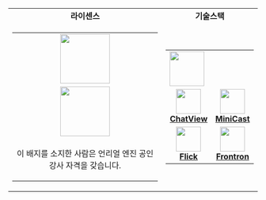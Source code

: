 <div align="center">

<table>
  <tr>
    <td align="center">
      <b>라이센스</b>
    </td>
    <td align="center">
      <b>기술스택</b>
    </td>
  </tr>
  <tr>
    <td align="center">
      <table>
        <tr>
          <td align="center">
              <img src="https://github.com/user-attachments/assets/8de31304-cd6e-4bd6-b29e-1ee84cd8e744" height="100px"/>
          </td>
        </tr>
        <tr>
          <td align="center">
            <img src="https://github.com/user-attachments/assets/e2680500-88aa-424e-9d9a-8bf62acdeb2c" height="100px"/>
          </td>
        </tr>
        <tr>
          <td align="center" colspan=2>
            <p>이 배지를 소지한 사람은 언리얼 엔진 공인 강사 자격을 갖습니다.</p>
          </td>
        </tr>
      </table>
    </td>
    <td align="center">
      <table>
        <tr>
          <td colspan=2>
            <a href="https://andongmin.com">
              <img src="https://andongmin.com/typo.png" height="70px">
            </a>
          </td>
        </tr>
        <tr>
          <td align="center">
            <a href="https://chat-view.andongmin.com">
              <img src="https://chat-view.andongmin.com/chat-view.svg" height="50px">
            </a>
            <br />
            <strong><a href="https://chat-view.andongmin.com">ChatView</a></strong>
          </td>
          <td align="center">
            <a href="https://mini-cast.andongmin.com">
              <img src="https://mini-cast.andongmin.com/mini-cast.svg" height="50px">
            </a>
            <br />
            <strong><a href="https://mini-cast.andongmin.com">MiniCast</a></strong>
          </td>
      </tr>
      <tr>
          <td align="center">
            <a href="https://flick.andongmin.com">
              <img src="https://flick.andongmin.com/typo.png" height="50px">
            </a>
            <br />
            <strong><a href="https://flick.andongmin.com">Flick</a></strong>
          </td>
          <td align="center">
            <a href="https://frontron.andongmin.com">
              <img src="https://frontron.andongmin.com/frontron.svg" height="50px">
            </a>
            <br />
            <strong><a href="https://frontron.andongmin.com">Frontron</a></strong>
          </td>
        </tr>
      </table>
    </td>
  </tr>
</table>

</div>
